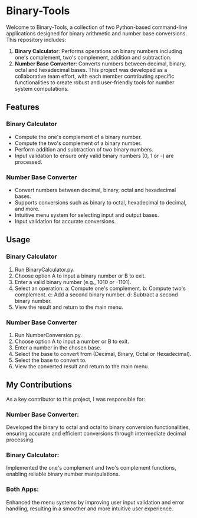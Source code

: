 # Binary-Tools
Welcome to Binary-Tools, a collection of two Python-based command-line applications designed for binary arithmetic and number base conversions. This repository includes:
1. **Binary Calculator**: Performs operations on binary numbers including one's complement, two's complement, addition and subtraction.
2. **Number Base Converter**: Converts numbers between decimal, binary, octal and hexadecimal bases.
This project was developed as a collaborative team effort, with each member contributing specific functionalities to create robust and user-friendly tools for number system computations.

## Features
### Binary Calculator
- Compute the one's complement of a binary number.
- Compute the two's complement of a binary number.
- Perform addition and subtraction of two binary numbers.
- Input validation to ensure only valid binary numbers (0, 1 or -) are processed.
### Number Base Converter
- Convert numbers between decimal, binary, octal and hexadecimal bases.
- Supports conversions such as binary to octal, hexadecimal to decimal, and more.
- Intuitive menu system for selecting input and output bases.
- Input validation for accurate conversions.

## Usage
### Binary Calculator
1. Run BinaryCalculator.py.
2. Choose option A to input a binary number or B to exit.
3. Enter a valid binary number (e.g., 1010 or -1101).
4. Select an operation:
    a: Compute one's complement.
    b: Compute two's complement.
    c: Add a second binary number.
    d: Subtract a second binary number.
5. View the result and return to the main menu.
### Number Base Converter
1. Run NumberConversion.py.
2. Choose option A to input a number or B to exit.
3. Enter a number in the chosen base.
4. Select the base to convert from (Decimal, Binary, Octal or Hexadecimal).
5. Select the base to convert to.
6. View the converted result and return to the main menu.

## My Contributions
As a key contributor to this project, I was responsible for:
### Number Base Converter:
Developed the binary to octal and octal to binary conversion functionalities, ensuring accurate and efficient conversions through intermediate decimal processing.
### Binary Calculator:
Implemented the one's complement and two's complement functions, enabling reliable binary number manipulations.
### Both Apps:
Enhanced the menu systems by improving user input validation and error handling, resulting in a smoother and more intuitive user experience.
